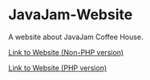 # JavaJam-Website
A website about JavaJam Coffee House.

[Link to Website (Non-PHP version)](https://ezzylan.github.io/JavaJam-Website/)

[Link to Website (PHP version)](https://javajam-website.herokuapp.com/)

